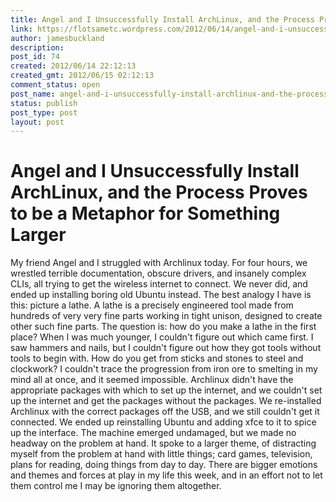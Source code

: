 ```yaml
---
title: Angel and I Unsuccessfully Install ArchLinux, and the Process Proves to be a Metaphor for Something Larger
link: https://flotsametc.wordpress.com/2012/06/14/angel-and-i-unsuccessfully-install-archlinux-and-the-process-proves-to-be-a-metaphor-for-something-larger/
author: jamesbuckland
description: 
post_id: 74
created: 2012/06/14 22:12:13
created_gmt: 2012/06/15 02:12:13
comment_status: open
post_name: angel-and-i-unsuccessfully-install-archlinux-and-the-process-proves-to-be-a-metaphor-for-something-larger
status: publish
post_type: post
layout: post
---
```


# Angel and I Unsuccessfully Install ArchLinux, and the Process Proves to be a Metaphor for Something Larger

My friend Angel and I struggled with Archlinux today. For four hours, we wrestled terrible documentation, obscure drivers, and insanely complex CLIs, all trying to get the wireless internet to connect. We never did, and ended up installing boring old Ubuntu instead. The best analogy I have is this: picture a lathe. A lathe is a precisely engineered tool made from hundreds of very very fine parts working in tight unison, designed to create other such fine parts. The question is: how do you make a lathe in the first place? When I was much younger, I couldn't figure out which came first. I saw hammers and nails, but I couldn't figure out how they got tools without tools to begin with. How do you get from sticks and stones to steel and clockwork? I couldn't trace the progression from iron ore to smelting in my mind all at once, and it seemed impossible. Archlinux didn't have the appropriate packages with which to set up the internet, and we couldn't set up the internet and get the packages without the packages. We re-installed Archlinux with the correct packages off the USB, and we still couldn't get it connected. We ended up reinstalling Ubuntu and adding xfce to it to spice up the interface. The machine emerged undamaged, but we made no headway on the problem at hand. It spoke to a larger theme, of distracting myself from the problem at hand with little things; card games, television, plans for reading, doing things from day to day. There are bigger emotions and themes and forces at play in my life this week, and in an effort not to let them control me I may be ignoring them altogether.